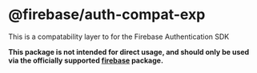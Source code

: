 # @firebase/auth-compat-exp

This is a compatability layer to for the Firebase Authentication SDK

**This package is not intended for direct usage, and should only be used via the officially supported [firebase](https://www.npmjs.com/package/firebase) package.**